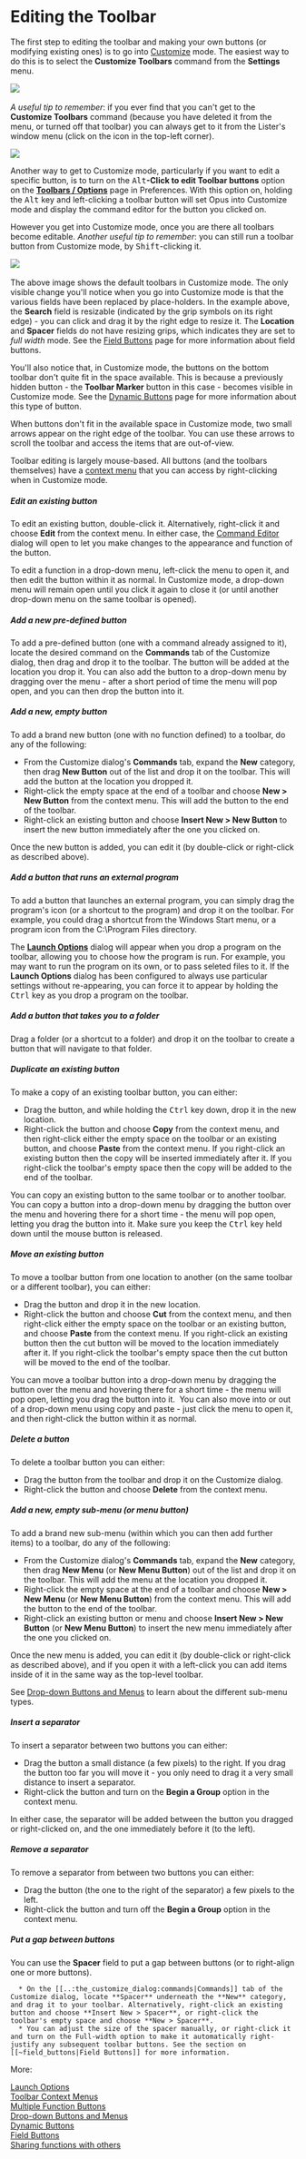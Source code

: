 # Editing the Toolbar

The first step to editing the toolbar and making your own buttons (or modifying existing ones) is to go into [Customize](/Manual/customize/README.md) mode. The easiest way to do this is to select the **Customize Toolbars** command from the **Settings** menu.

![](/Manual/images/media/customize_toolbar_item.png) 

*A useful tip to remember*: if you ever find that you can't get to the **Customize Toolbars** command (because you have deleted it from the menu, or turned off that toolbar) you can always get to it from the Lister's window menu (click on the icon in the top-left corner).

![](/Manual/images/media/customise_window_menu.png)

Another way to get to Customize mode, particularly if you want to edit a specific button, is to turn on the <kbd>Alt</kbd>**-Click to edit Toolbar buttons** option on the **[Toolbars / Options](/Manual/preferences/preferences_categories/toolbars/toolbar_options.md)** page in Preferences. With this option on, holding the <kbd>Alt</kbd> key and left-clicking a toolbar button will set Opus into Customize mode and display the command editor for the button you clicked on.

However you get into Customize mode, once you are there all toolbars become editable. *Another useful tip to remember*: you can still run a toolbar button from Customize mode, by <kbd>Shift</kbd>-clicking it.

![](/Manual/images/media/toolbars_in_customize.png) 

The above image shows the default toolbars in Customize mode. The only visible change you'll notice when you go into Customize mode is that the various fields have been replaced by place-holders. In the example above, the **Search** field is resizable (indicated by the grip symbols on its right edge) - you can click and drag it by the right edge to resize it. The **Location** and **Spacer** fields do not have resizing grips, which indicates they are set to *full width* mode. See the [Field Buttons](/Manual/customize/creating_your_own_buttons/editing_the_toolbar/field_buttons/README.md) page for more information about field buttons.

You'll also notice that, in Customize mode, the buttons on the bottom toolbar don't quite fit in the space available. This is because a previously hidden button - the **Toolbar Marker** button in this case - becomes visible in Customize mode. See the [Dynamic Buttons](/Manual/customize/creating_your_own_buttons/editing_the_toolbar/dynamic_buttons/README.md) page for more information about this type of button.

When buttons don't fit in the available space in Customize mode, two small arrows appear on the right edge of the toolbar. You can use these arrows to scroll the toolbar and access the items that are out-of-view.

Toolbar editing is largely mouse-based. All buttons (and the toolbars themselves) have a [context menu](/Manual/customize/creating_your_own_buttons/editing_the_toolbar/toolbar_context_menus.md) that you can access by right-clicking when in Customize mode.

##### Edit an existing button

To edit an existing button, double-click it. Alternatively, right-click it and choose **Edit** from the context menu. In either case, the [Command Editor](command_editor/README.md) dialog will open to let you make changes to the appearance and function of the button.

To edit a function in a drop-down menu, left-click the menu to open it, and then edit the button within it as normal. In Customize mode, a drop-down menu will remain open until you click it again to close it (or until another drop-down menu on the same toolbar is opened).

##### Add a new pre-defined button

To add a pre-defined button (one with a command already assigned to it), locate the desired command on the **Commands** tab of the Customize dialog, then drag and drop it to the toolbar. The button will be added at the location you drop it. You can also add the button to a drop-down menu by dragging over the menu - after a short period of time the menu will pop open, and you can then drop the button into it.

##### Add a new, empty button

To add a brand new button (one with no function defined) to a toolbar, do any of the following:

- From the Customize dialog's **Commands** tab, expand the **New** category, then drag **New Button** out of the list and drop it on the toolbar. This will add the button at the location you dropped it.
- Right-click the empty space at the end of a toolbar and choose **New \> New Button** from the context menu. This will add the button to the end of the toolbar.
- Right-click an existing button and choose **Insert New \> New Button** to insert the new button immediately after the one you clicked on.

Once the new button is added, you can edit it (by double-click or right-click as described above).

##### Add a button that runs an external program

To add a button that launches an external program, you can simply drag the program's icon (or a shortcut to the program) and drop it on the toolbar. For example, you could drag a shortcut from the Windows Start menu, or a program icon from the C:\Program Files directory.

The **[Launch Options](/Manual/customize/creating_your_own_buttons/editing_the_toolbar/launch_options.md)** dialog will appear when you drop a program on the toolbar, allowing you to choose how the program is run. For example, you may want to run the program on its own, or to pass seleted files to it. If the **Launch Options** dialog has been configured to always use particular settings without re-appearing, you can force it to appear by holding the <kbd>Ctrl</kbd> key as you drop a program on the toolbar.

##### Add a button that takes you to a folder

Drag a folder (or a shortcut to a folder) and drop it on the toolbar to create a button that will navigate to that folder.

##### Duplicate an existing button

To make a copy of an existing toolbar button, you can either:

- Drag the button, and while holding the <kbd>Ctrl</kbd> key down, drop it in the new location.
- Right-click the button and choose **Copy** from the context menu, and then right-click either the empty space on the toolbar or an existing button, and choose **Paste** from the context menu. If you right-click an existing button then the copy will be inserted immediately after it. If you right-click the toolbar's empty space then the copy will be added to the end of the toolbar.

You can copy an existing button to the same toolbar or to another toolbar. You can copy a button into a drop-down menu by dragging the button over the menu and hovering there for a short time - the menu will pop open, letting you drag the button into it. Make sure you keep the <kbd>Ctrl</kbd> key held down until the mouse button is released.

##### Move an existing button

To move a toolbar button from one location to another (on the same toolbar or a different toolbar), you can either:

- Drag the button and drop it in the new location.
- Right-click the button and choose **Cut** from the context menu, and then right-click either the empty space on the toolbar or an existing button, and choose **Paste** from the context menu. If you right-click an existing button then the cut button will be moved to the location immediately after it. If you right-click the toolbar's empty space then the cut button will be moved to the end of the toolbar.

You can move a toolbar button into a drop-down menu by dragging the button over the menu and hovering there for a short time - the menu will pop open, letting you drag the button into it.  You can also move into or out of a drop-down menu using copy and paste - just click the menu to open it, and then right-click the button within it as normal.

##### Delete a button

To delete a toolbar button you can either:

- Drag the button from the toolbar and drop it on the Customize dialog.
- Right-click the button and choose **Delete** from the context menu.

##### Add a new, empty sub-menu (or menu button)

To add a brand new sub-menu (within which you can then add further items) to a toolbar, do any of the following:

- From the Customize dialog's **Commands** tab, expand the **New** category, then drag **New Menu** (or **New Menu Button**) out of the list and drop it on the toolbar. This will add the menu at the location you dropped it.
- Right-click the empty space at the end of a toolbar and choose **New \> New Menu** (or **New Menu Button**) from the context menu. This will add the button to the end of the toolbar.
- Right-click an existing button or menu and choose **Insert New \> New Button** (or **New Menu Button**) to insert the new menu immediately after the one you clicked on.

Once the new menu is added, you can edit it (by double-click or right-click as described above), and if you open it with a left-click you can add items inside of it in the same way as the top-level toolbar.

See [Drop-down Buttons and Menus](/Manual/customize/creating_your_own_buttons/editing_the_toolbar/drop-down_buttons_and_menus.md) to learn about the different sub-menu types.

##### Insert a separator

To insert a separator between two buttons you can either:

- Drag the button a small distance (a few pixels) to the right. If you drag the button too far you will move it - you only need to drag it a very small distance to insert a separator.
- Right-click the button and turn on the **Begin a Group** option in the context menu.

In either case, the separator will be added between the button you dragged or right-clicked on, and the one immediately before it (to the left).

##### Remove a separator

To remove a separator from between two buttons you can either:

- Drag the button (the one to the right of the separator) a few pixels to the left.
- Right-click the button and turn off the **Begin a Group** option in the context menu.

##### Put a gap between buttons

You can use the **Spacer** field to put a gap between buttons (or to right-align one or more buttons).

      * On the [[..:the_customize_dialog:commands|Commands]] tab of the Customize dialog, locate **Spacer** underneath the **New** category, and drag it to your toolbar. Alternatively, right-click an existing button and choose **Insert New > Spacer**, or right-click the toolbar's empty space and choose **New > Spacer**.
      * You can adjust the size of the spacer manually, or right-click it and turn on the Full-width option to make it automatically right-justify any subsequent toolbar buttons. See the section on [[~field_buttons|Field Buttons]] for more information.

More:

[Launch Options](/Manual/customize/creating_your_own_buttons/editing_the_toolbar/launch_options.md)  
[Toolbar Context Menus](/Manual/customize/creating_your_own_buttons/editing_the_toolbar/toolbar_context_menus.md)  
[Multiple Function Buttons](/Manual/customize/creating_your_own_buttons/editing_the_toolbar/multiple_function_buttons.md)  
[Drop-down Buttons and Menus](/Manual/customize/creating_your_own_buttons/editing_the_toolbar/drop-down_buttons_and_menus.md)  
[Dynamic Buttons](/Manual/customize/creating_your_own_buttons/editing_the_toolbar/dynamic_buttons/README.md)  
[Field Buttons](/Manual/customize/creating_your_own_buttons/editing_the_toolbar/field_buttons/README.md)  
[Sharing functions with others](/Manual/customize/creating_your_own_buttons/editing_the_toolbar/sharing_functions_with_others.md)  
